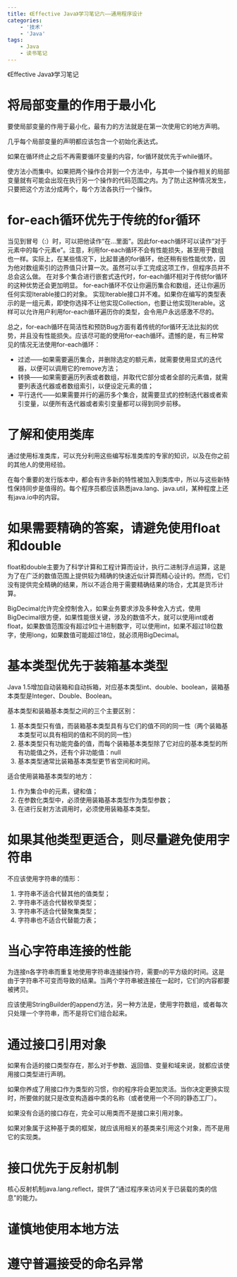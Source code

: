 ```yaml
---
title: 《Effective Java》学习笔记六——通用程序设计
categories:
    - '技术'
    - 'Java'
tags:
    - Java
    - 读书笔记
---
```


《Effective Java》学习笔记
<!--more-->




# 将局部变量的作用于最小化

要使局部变量的作用于最小化，最有力的方法就是在第一次使用它的地方声明。

几乎每个局部变量的声明都应该包含一个初始化表达式。

如果在循环终止之后不再需要循环变量的内容，for循环就优先于while循环。

使方法小而集中。如果把两个操作合并到一个方法中，与其中一个操作相关的局部变量就有可能会出现在执行另一个操作的代码范围之内。为了防止这种情况发生，只要把这个方法分成两个，每个方法各执行一个操作。



# for-each循环优先于传统的for循环

当见到冒号（:）时，可以把他读作“在...里面”。因此for-each循环可以读作“对于元素中的每个元素e”。注意，利用for-each循环不会有性能损失，甚至用于数组也一样。实际上，在某些情况下，比起普通的for循环，他还稍有些性能优势，因为他对数组索引的边界值只计算一次。虽然可以手工完成这项工作，但程序员并不总会这么做。
在对多个集合进行嵌套式迭代时，for-each循环相对于传统for循环的这种优势还会更加明显。
for-each循环不仅让你遍历集合和数组，还让你遍历任何实现Iterable接口的对象。
实现Iterable接口并不难。如果你在编写的类型表示的是一组元素，即使你选择不让他实现Collection，也要让他实现Iterable。这样可以允许用户利用for-each循环遍历你的类型，会令用户永远感激不尽的。

总之，for-each循环在简洁性和预防Bug方面有着传统的for循环无法比拟的优势，并且没有性能损失。应该尽可能的使用for-each循环。遗憾的是，有三种常见的情况无法使用for-each循环：

- 过滤——如果需要遍历集合，并删除选定的额元素，就需要使用显式的迭代器，以便可以调用它的remove方法；
- 转换——如果需要遍历列表或者数组，并取代它部分或者全部的元素值，就需要列表迭代器或者数组索引，以便设定元素的值；
- 平行迭代——如果需要并行的遍历多个集合，就需要显式的控制迭代器或者索引变量，以便所有迭代器或者索引变量都可以得到同步前移。



# 了解和使用类库

通过使用标准类库，可以充分利用这些编写标准类库的专家的知识，以及在你之前的其他人的使用经验。

在每个重要的发行版本中，都会有许多新的特性被加入到类库中，所以与这些新特性保持同步是值得的。每个程序员都应该熟悉java.lang、java.util，某种程度上还有java.io中的内容。



# 如果需要精确的答案，请避免使用float和double

float和double主要为了科学计算和工程计算而设计，执行二进制浮点运算，这是为了在广泛的数值范围上提供较为精确的快速近似计算而精心设计的。然而，它们没有提供完全精确的结果，所以不适合用于需要精确结果的场合，尤其是货币计算。

BigDecimal允许完全控制舍入，如果业务要求涉及多种舍入方式，使用BigDecimal很方便，如果性能很关键，涉及的数值不大，就可以使用int或者float，如果数值范围没有超过9位十进制数字，可以使用int，如果不超过18位数字，使用long，如果数值可能超过18位，就必须用BigDecimal。



# 基本类型优先于装箱基本类型

Java 1.5增加自动装箱和自动拆箱，对应基本类型int、double、boolean，装箱基本类型是Integer、Double、Boolean。

基本类型和装箱基本类型之间的三个主要区别：

1. 基本类型只有值，而装箱基本类型具有与它们的值不同的同一性（两个装箱基本类型可以具有相同的值和不同的同一性）
2. 基本类型只有功能完备的值，而每个装箱基本类型除了它对应的基本类型的所有功能值之外，还有个非功能值：null
3. 基本类型通常比装箱基本类型更节省空间和时间。

适合使用装箱基本类型的地方：

1. 作为集合中的元素，键和值；
2. 在参数化类型中，必须使用装箱基本类型作为类型参数；
3. 在进行反射方法调用时，必须使用装箱基本类型。



# 如果其他类型更适合，则尽量避免使用字符串

不应该使用字符串的情形：

1. 字符串不适合代替其他的值类型；
2. 字符串不适合代替枚举类型；
3. 字符串不适合代替聚集类型；
4. 字符串也不适合代替能力表；



# 当心字符串连接的性能

为连接n各字符串而重复地使用字符串连接操作符，需要n的平方级的时间。这是由于字符串不可变而导致的结果。当两个字符串被连接在一起时，它们的内容都要被拷贝。

应该使用StringBuilder的append方法，另一种方法是，使用字符数组，或者每次只处理一个字符串，而不是将它们组合起来。



# 通过接口引用对象

如果有合适的接口类型存在，那么对于参数、返回值、变量和域来说，就都应该使用接口类型进行声明。

如果你养成了用接口作为类型的习惯，你的程序将会更加灵活。当你决定更换实现时，所要做的就只是改变构造器中类的名称（或者使用一个不同的静态工厂）。

如果没有合适的接口存在，完全可以用类而不是接口来引用对象。

如果对象属于这种基于类的框架，就应该用相关的基类来引用这个对象，而不是用它的实现类。



# 接口优先于反射机制

核心反射机制java.lang.reflect，提供了“通过程序来访问关于已装载的类的信息”的能力。



# 谨慎地使用本地方法





# 遵守普遍接受的命名异常